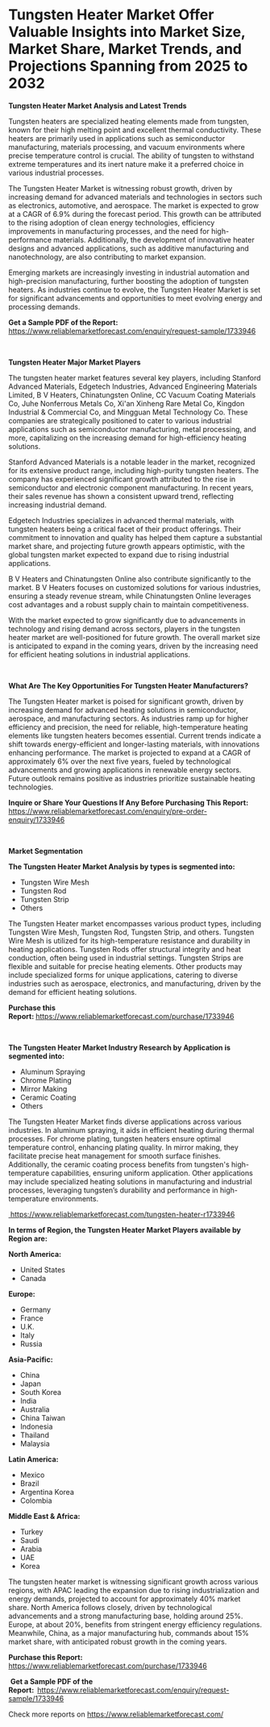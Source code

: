 <p><h1>Tungsten Heater Market Offer Valuable Insights into Market Size, Market Share, Market Trends, and Projections Spanning from 2025 to 2032</h1></p><p><strong>Tungsten Heater Market Analysis and Latest Trends</strong></p>
<p><p>Tungsten heaters are specialized heating elements made from tungsten, known for their high melting point and excellent thermal conductivity. These heaters are primarily used in applications such as semiconductor manufacturing, materials processing, and vacuum environments where precise temperature control is crucial. The ability of tungsten to withstand extreme temperatures and its inert nature make it a preferred choice in various industrial processes.</p><p>The Tungsten Heater Market is witnessing robust growth, driven by increasing demand for advanced materials and technologies in sectors such as electronics, automotive, and aerospace. The market is expected to grow at a CAGR of 6.9% during the forecast period. This growth can be attributed to the rising adoption of clean energy technologies, efficiency improvements in manufacturing processes, and the need for high-performance materials. Additionally, the development of innovative heater designs and advanced applications, such as additive manufacturing and nanotechnology, are also contributing to market expansion.</p><p>Emerging markets are increasingly investing in industrial automation and high-precision manufacturing, further boosting the adoption of tungsten heaters. As industries continue to evolve, the Tungsten Heater Market is set for significant advancements and opportunities to meet evolving energy and processing demands.</p></p>
<p><strong>Get a Sample PDF of the Report:&nbsp;</strong> <a href="https://www.reliablemarketforecast.com/enquiry/request-sample/1733946?utm_campaign=3310&utm_medium=2&utm_source=Github&utm_content=ia&utm_term=09042025&utm_id=tungsten-heater">https://www.reliablemarketforecast.com/enquiry/request-sample/1733946</a></p>
<p>&nbsp;</p>
<p><strong>Tungsten Heater Major Market Players</strong></p>
<p><p>The tungsten heater market features several key players, including Stanford Advanced Materials, Edgetech Industries, Advanced Engineering Materials Limited, B V Heaters, Chinatungsten Online, CC Vacuum Coating Materials Co, Juhe Nonferrous Metals Co, Xi'an Xinheng Rare Metal Co, Kingdon Industrial & Commercial Co, and Mingguan Metal Technology Co. These companies are strategically positioned to cater to various industrial applications such as semiconductor manufacturing, metal processing, and more, capitalizing on the increasing demand for high-efficiency heating solutions.</p><p>Stanford Advanced Materials is a notable leader in the market, recognized for its extensive product range, including high-purity tungsten heaters. The company has experienced significant growth attributed to the rise in semiconductor and electronic component manufacturing. In recent years, their sales revenue has shown a consistent upward trend, reflecting increasing industrial demand.</p><p>Edgetech Industries specializes in advanced thermal materials, with tungsten heaters being a critical facet of their product offerings. Their commitment to innovation and quality has helped them capture a substantial market share, and projecting future growth appears optimistic, with the global tungsten market expected to expand due to rising industrial applications.</p><p>B V Heaters and Chinatungsten Online also contribute significantly to the market. B V Heaters focuses on customized solutions for various industries, ensuring a steady revenue stream, while Chinatungsten Online leverages cost advantages and a robust supply chain to maintain competitiveness. </p><p>With the market expected to grow significantly due to advancements in technology and rising demand across sectors, players in the tungsten heater market are well-positioned for future growth. The overall market size is anticipated to expand in the coming years, driven by the increasing need for efficient heating solutions in industrial applications.</p></p>
<p>&nbsp;</p>
<p><strong>What Are The Key Opportunities For Tungsten Heater Manufacturers?</strong></p>
<p><p>The Tungsten Heater market is poised for significant growth, driven by increasing demand for advanced heating solutions in semiconductor, aerospace, and manufacturing sectors. As industries ramp up for higher efficiency and precision, the need for reliable, high-temperature heating elements like tungsten heaters becomes essential. Current trends indicate a shift towards energy-efficient and longer-lasting materials, with innovations enhancing performance. The market is projected to expand at a CAGR of approximately 6% over the next five years, fueled by technological advancements and growing applications in renewable energy sectors. Future outlook remains positive as industries prioritize sustainable heating technologies.</p></p>
<p><strong>Inquire or Share Your Questions If Any Before Purchasing This Report:</strong> <a href="https://www.reliablemarketforecast.com/enquiry/pre-order-enquiry/1733946?utm_campaign=3310&utm_medium=2&utm_source=Github&utm_content=ia&utm_term=09042025&utm_id=tungsten-heater">https://www.reliablemarketforecast.com/enquiry/pre-order-enquiry/1733946</a></p>
<p>&nbsp;</p>
<p><strong>Market Segmentation</strong></p>
<p><strong>The Tungsten Heater Market Analysis by types is segmented into:</strong></p>
<p><ul><li>Tungsten Wire Mesh</li><li>Tungsten Rod</li><li>Tungsten Strip</li><li>Others</li></ul></p>
<p><p>The Tungsten Heater market encompasses various product types, including Tungsten Wire Mesh, Tungsten Rod, Tungsten Strip, and others. Tungsten Wire Mesh is utilized for its high-temperature resistance and durability in heating applications. Tungsten Rods offer structural integrity and heat conduction, often being used in industrial settings. Tungsten Strips are flexible and suitable for precise heating elements. Other products may include specialized forms for unique applications, catering to diverse industries such as aerospace, electronics, and manufacturing, driven by the demand for efficient heating solutions.</p></p>
<p><strong>Purchase this Report:&nbsp;</strong><a href="https://www.reliablemarketforecast.com/purchase/1733946?utm_campaign=3310&utm_medium=2&utm_source=Github&utm_content=ia&utm_term=09042025&utm_id=tungsten-heater">https://www.reliablemarketforecast.com/purchase/1733946</a></p>
<p>&nbsp;</p>
<p><strong>The Tungsten Heater Market Industry Research by Application is segmented into:</strong></p>
<p><ul><li>Aluminum Spraying</li><li>Chrome Plating</li><li>Mirror Making</li><li>Ceramic Coating</li><li>Others</li></ul></p>
<p><p>The Tungsten Heater Market finds diverse applications across various industries. In aluminum spraying, it aids in efficient heating during thermal processes. For chrome plating, tungsten heaters ensure optimal temperature control, enhancing plating quality. In mirror making, they facilitate precise heat management for smooth surface finishes. Additionally, the ceramic coating process benefits from tungsten's high-temperature capabilities, ensuring uniform application. Other applications may include specialized heating solutions in manufacturing and industrial processes, leveraging tungsten’s durability and performance in high-temperature environments.</p></p>
<p><a href="https://www.reliablemarketforecast.com/tungsten-heater-r1733946?utm_campaign=3310&utm_medium=2&utm_source=Github&utm_content=ia&utm_term=09042025&utm_id=tungsten-heater">&nbsp;https://www.reliablemarketforecast.com/tungsten-heater-r1733946</a></p>
<p><strong>In terms of Region, the Tungsten Heater Market Players available by Region are:</strong></p>
<p>
    <p> <strong> North America: </strong>
        <ul>
            <li>United States</li>
            <li>Canada</li>
        </ul>
        </p> 
    <p> <strong> Europe: </strong>
        <ul>
            <li>Germany</li>
            <li>France</li>
            <li>U.K.</li>
            <li>Italy</li>
            <li>Russia</li>
        </ul>
        </p> 
    <p> <strong> Asia-Pacific: </strong>
        <ul>
            <li>China</li>
            <li>Japan</li>
            <li>South Korea</li>
            <li>India</li>
            <li>Australia</li>
            <li>China Taiwan</li>
            <li>Indonesia</li>
            <li>Thailand</li>
            <li>Malaysia</li>
        </ul>
        </p> 
    <p> <strong> Latin America: </strong>
        <ul>
            <li>Mexico</li>
            <li>Brazil</li>
            <li>Argentina Korea</li>
            <li>Colombia</li>
        </ul>
        </p> 
    <p> <strong> Middle East & Africa: </strong>
        <ul>
            <li>Turkey</li>
            <li>Saudi</li>
            <li>Arabia</li>
            <li>UAE</li>
            <li>Korea</li>
        </ul>
    </p>
    </p>
<p><p>The tungsten heater market is witnessing significant growth across various regions, with APAC leading the expansion due to rising industrialization and energy demands, projected to account for approximately 40% market share. North America follows closely, driven by technological advancements and a strong manufacturing base, holding around 25%. Europe, at about 20%, benefits from stringent energy efficiency regulations. Meanwhile, China, as a major manufacturing hub, commands about 15% market share, with anticipated robust growth in the coming years.</p></p>
<p><strong>Purchase this Report: </strong><a href="https://www.reliablemarketforecast.com/purchase/1733946?utm_campaign=3310&utm_medium=2&utm_source=Github&utm_content=ia&utm_term=09042025&utm_id=tungsten-heater">https://www.reliablemarketforecast.com/purchase/1733946</a></p>
<p>&nbsp;<strong>Get a Sample PDF of the Report:&nbsp;&nbsp;</strong><a href="https://www.reliablemarketforecast.com/enquiry/request-sample/1733946?utm_campaign=3310&utm_medium=2&utm_source=Github&utm_content=ia&utm_term=09042025&utm_id=tungsten-heater">https://www.reliablemarketforecast.com/enquiry/request-sample/1733946</a></p>
<p><strong></strong></p>
<p>Check more reports on <a href="https://www.reliablemarketforecast.com/?utm_campaign=3310&utm_medium=2&utm_source=Github&utm_content=ia&utm_term=09042025&utm_id=tungsten-heater">https://www.reliablemarketforecast.com/</a></p>